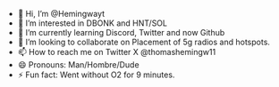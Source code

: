 - 👋 Hi, I’m @Hemingwayt
- 👀 I’m interested in DBONK and HNT/SOL  
- 🌱 I’m currently learning Discord, Twitter and now Github
- 💞️ I’m looking to collaborate on Placement of 5g radios and hotspots.
- 📫 How to reach me on Twitter X @thomashemingw11
- 😄 Pronouns: Man/Hombre/Dude  
- ⚡ Fun fact: Went without O2 for 9 minutes. 

<!---
Hemingwayt/Hemingwayt is a ✨ special ✨ repository because its `README.md` (this file) appears on your GitHub profile.
You can click the Preview link to take a look at your changes.
--->
